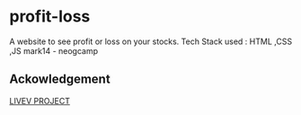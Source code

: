 # profit-loss
A website to see profit or loss on your stocks.
Tech Stack used : HTML ,CSS ,JS
mark14 - neogcamp 
## Ackowledgement
[LIVEV PROJECT](https://profit-loss-mk14.netlify.app/)

